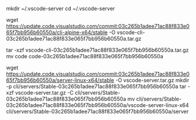 mkdir ~/.vscode-server
cd ~/.vscode-server

wget https://update.code.visualstudio.com/commit:03c265b1adee71ac88f833e065f7bb956b60550a/cli-alpine-x64/stable -O vscode-cli-03c265b1adee71ac88f833e065f7bb956b60550a.tar.gz

tar -xzf vscode-cli-03c265b1adee71ac88f833e065f7bb956b60550a.tar.gz
mv code code-03c265b1adee71ac88f833e065f7bb956b60550a

wget https://update.code.visualstudio.com/commit:03c265b1adee71ac88f833e065f7bb956b60550a/server-linux-x64/stable -O vscode-server.tar.gz
mkdir -p cli/servers/Stable-03c265b1adee71ac88f833e065f7bb956b60550a
tar -xzf vscode-server.tar.gz -C cli/servers/Stable-03c265b1adee71ac88f833e065f7bb956b60550a
mv cli/servers/Stable-03c265b1adee71ac88f833e065f7bb956b60550a/vscode-server-linux-x64 cli/servers/Stable-03c265b1adee71ac88f833e065f7bb956b60550a/server
